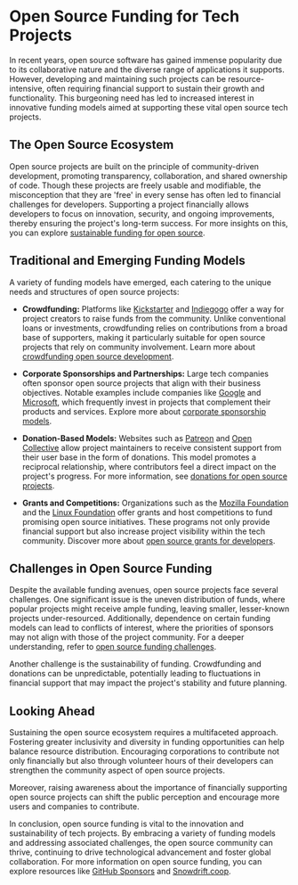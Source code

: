 # Open Source Funding for Tech Projects

In recent years, open source software has gained immense popularity due to its collaborative nature and the diverse range of applications it supports. However, developing and maintaining such projects can be resource-intensive, often requiring financial support to sustain their growth and functionality. This burgeoning need has led to increased interest in innovative funding models aimed at supporting these vital open source tech projects.

## The Open Source Ecosystem

Open source projects are built on the principle of community-driven development, promoting transparency, collaboration, and shared ownership of code. Though these projects are freely usable and modifiable, the misconception that they are 'free' in every sense has often led to financial challenges for developers. Supporting a project financially allows developers to focus on innovation, security, and ongoing improvements, thereby ensuring the project's long-term success. For more insights on this, you can explore [sustainable funding for open source](https://www.license-token.com/wiki/sustainable-funding-for-open-source).

## Traditional and Emerging Funding Models

A variety of funding models have emerged, each catering to the unique needs and structures of open source projects:

- **Crowdfunding:** Platforms like [Kickstarter](https://www.kickstarter.com/) and [Indiegogo](https://www.indiegogo.com/) offer a way for project creators to raise funds from the community. Unlike conventional loans or investments, crowdfunding relies on contributions from a broad base of supporters, making it particularly suitable for open source projects that rely on community involvement. Learn more about [crowdfunding open source development](https://www.license-token.com/wiki/crowdfunding-open-source-development).

- **Corporate Sponsorships and Partnerships:** Large tech companies often sponsor open source projects that align with their business objectives. Notable examples include companies like [Google](https://opensource.google/) and [Microsoft](https://opensource.microsoft.com/), which frequently invest in projects that complement their products and services. Explore more about [corporate sponsorship models](https://www.license-token.com/wiki/corporate-sponsorship-models).

- **Donation-Based Models:** Websites such as [Patreon](https://www.patreon.com/) and [Open Collective](https://opencollective.com/) allow project maintainers to receive consistent support from their user base in the form of donations. This model promotes a reciprocal relationship, where contributors feel a direct impact on the project's progress. For more information, see [donations for open source projects](https://www.license-token.com/wiki/donations-for-open-source-projects).

- **Grants and Competitions:** Organizations such as the [Mozilla Foundation](https://foundation.mozilla.org/en/) and the [Linux Foundation](https://www.linuxfoundation.org/) offer grants and host competitions to fund promising open source initiatives. These programs not only provide financial support but also increase project visibility within the tech community. Discover more about [open source grants for developers](https://www.license-token.com/wiki/open-source-grants-for-developers).

## Challenges in Open Source Funding

Despite the available funding avenues, open source projects face several challenges. One significant issue is the uneven distribution of funds, where popular projects might receive ample funding, leaving smaller, lesser-known projects under-resourced. Additionally, dependence on certain funding models can lead to conflicts of interest, where the priorities of sponsors may not align with those of the project community. For a deeper understanding, refer to [open source funding challenges](https://www.license-token.com/wiki/open-source-funding-challenges).

Another challenge is the sustainability of funding. Crowdfunding and donations can be unpredictable, potentially leading to fluctuations in financial support that may impact the project's stability and future planning.

## Looking Ahead

Sustaining the open source ecosystem requires a multifaceted approach. Fostering greater inclusivity and diversity in funding opportunities can help balance resource distribution. Encouraging corporations to contribute not only financially but also through volunteer hours of their developers can strengthen the community aspect of open source projects.

Moreover, raising awareness about the importance of financially supporting open source projects can shift the public perception and encourage more users and companies to contribute.

In conclusion, open source funding is vital to the innovation and sustainability of tech projects. By embracing a variety of funding models and addressing associated challenges, the open source community can thrive, continuing to drive technological advancement and foster global collaboration. For more information on open source funding, you can explore resources like [GitHub Sponsors](https://github.com/sponsors) and [Snowdrift.coop](https://snowdrift.coop/).
